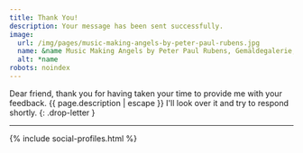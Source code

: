 ```yaml
---
title: Thank You!
description: Your message has been sent successfully.
image:
  url: /img/pages/music-making-angels-by-peter-paul-rubens.jpg
  name: &name Music Making Angels by Peter Paul Rubens, Gemäldegalerie, Berlin State Museums
  alt: *name
robots: noindex
---
```


Dear friend, thank you for having taken your time to provide me with your
feedback. {{ page.description | escape }} I'll look over it and try to respond
shortly.
{: .drop-letter }

---

{% include social-profiles.html %}
